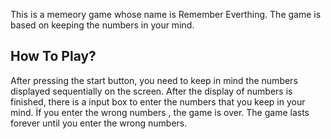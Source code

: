 This is a memeory game whose name is Remember Everthing. The game is based on keeping the numbers in your mind. 

## How To Play?

After pressing the start button, you need to keep in mind the numbers displayed sequentially on the screen. After the display of numbers is finished, there is a input box  to enter the numbers that you keep in your mind. İf you enter the wrong numbers , the game is  over. The game lasts forever until you enter the wrong numbers.
